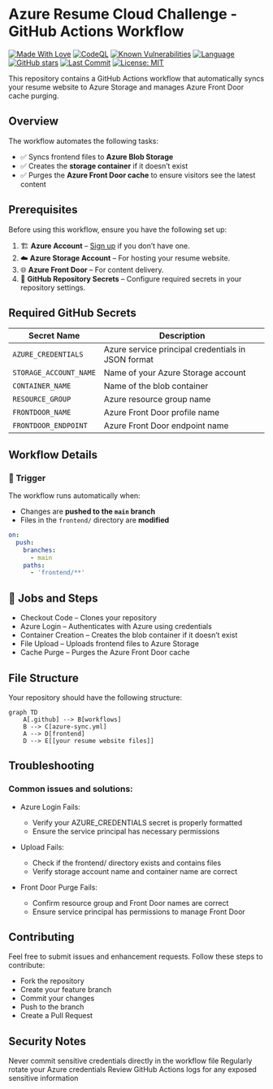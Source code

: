 # Azure Resume Cloud Challenge - GitHub Actions Workflow

[![Made With Love](https://img.shields.io/badge/Made%20with%20%E2%9D%A4%EF%B8%8F-by%20Jonathan-red)](https://github.com/MrGuato/Azure-Blob-Storage-Sync)
[![CodeQL](https://github.com/MrGuato/Azure-Blob-Storage-Sync/actions/workflows/github-code-scanning/codeql/badge.svg)](https://github.com/MrGuato/Azure-Blob-Storage-Sync/actions/workflows/github-code-scanning/codeql)
[![Known Vulnerabilities](https://snyk.io/test/github/MrGuato/Azure-Blob-Storage-Sync/badge.svg)](https://app.snyk.io/org/mrguato/Azure-Blob-Storage-Sync)
[![Language](https://img.shields.io/github/languages/top/MrGuato/AWS-Cloud-Challenge?style=flat)](https://github.com/MrGuato/Azure-Blob-Storage-Sync)
[![GitHub stars](https://img.shields.io/github/stars/MrGuato/AWS-Cloud-Challenge?style=social)](https://github.com/MrGuato/Azure-Blob-Storage-Sync)
[![Last Commit](https://img.shields.io/github/last-commit/MrGuato/AWS-Cloud-Challenge)](https://github.com/MrGuato/Azure-Blob-Storage-Sync) 
[![License: MIT](https://img.shields.io/badge/License-MIT-yellow.svg)](https://opensource.org/licenses/MIT)

This repository contains a GitHub Actions workflow that automatically syncs your resume website to Azure Storage and manages Azure Front Door cache purging.

## Overview

The workflow automates the following tasks:

- ✅ Syncs frontend files to **Azure Blob Storage**
- ✅ Creates the **storage container** if it doesn’t exist
- ✅ Purges the **Azure Front Door cache** to ensure visitors see the latest content

## Prerequisites

Before using this workflow, ensure you have the following set up:

1. 🏗️ **Azure Account** – [Sign up](https://azure.microsoft.com/) if you don’t have one.
2. ☁️ **Azure Storage Account** – For hosting your resume website.
3. 🌐 **Azure Front Door** – For content delivery.
4. 🔑 **GitHub Repository Secrets** – Configure required secrets in your repository settings.

## Required GitHub Secrets

| Secret Name           | Description                                         |
|----------------------|-------------------------------------------------|
| `AZURE_CREDENTIALS`  | Azure service principal credentials in JSON format |
| `STORAGE_ACCOUNT_NAME` | Name of your Azure Storage account               |
| `CONTAINER_NAME`     | Name of the blob container                        |
| `RESOURCE_GROUP`     | Azure resource group name                         |
| `FRONTDOOR_NAME`     | Azure Front Door profile name                     |
| `FRONTDOOR_ENDPOINT` | Azure Front Door endpoint name                    |

## Workflow Details

### 🔄 Trigger

The workflow runs automatically when:

- Changes are **pushed to the `main` branch**
- Files in the `frontend/` directory are **modified**

```yaml
on:
  push:
    branches:
      - main
    paths:
      - 'frontend/**'
```

## 📌 Jobs and Steps

* Checkout Code – Clones your repository
* Azure Login – Authenticates with Azure using credentials
* Container Creation – Creates the blob container if it doesn’t exist
* File Upload – Uploads frontend files to Azure Storage
* Cache Purge – Purges the Azure Front Door cache

## File Structure
Your repository should have the following structure:
```mermaid
graph TD
    A[.github] --> B[workflows]
    B --> C[azure-sync.yml]
    A --> D[frontend]
    D --> E[[your resume website files]]
```
## Troubleshooting

### Common issues and solutions:

* Azure Login Fails:
  * Verify your AZURE_CREDENTIALS secret is properly formatted
  * Ensure the service principal has necessary permissions

* Upload Fails:
  * Check if the frontend/ directory exists and contains files
  * Verify storage account name and container name are correct

* Front Door Purge Fails:
  * Confirm resource group and Front Door names are correct
  * Ensure service principal has permissions to manage Front Door

## Contributing
Feel free to submit issues and enhancement requests. Follow these steps to contribute:

* Fork the repository
* Create your feature branch
* Commit your changes
* Push to the branch
* Create a Pull Request

## Security Notes
Never commit sensitive credentials directly in the workflow file
Regularly rotate your Azure credentials
Review GitHub Actions logs for any exposed sensitive information
